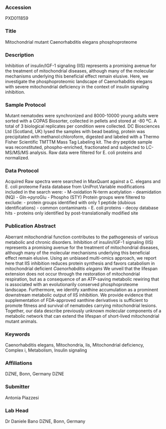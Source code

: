 ### Accession
PXD011859

### Title
Mitochondrial mutant Caenorhabditis elegans phosphoproteome

### Description
Inhibition of insulin/IGF-1 signaling (IIS) represents a promising avenue for the treatment of mitochondrial diseases, although many of the molecular mechanisms underlying this beneficial effect remain elusive. Here, we investigate the phosphoproteomic landscape of Caenorhabditis elegans with severe mitochondrial deficiency in the context of insulin signaling inhibition.

### Sample Protocol
Mutant nematodes were synchronized and 8000-10000 young adults were sorted with a COPAS Biosorter, collected in pellets and stored at -80 ºC. A total of 3 biological replicates per condition were collected. DC Biosciences Ltd (Scotland, UK) lysed the samples with bead beating, protein was precipitated with methanol:chloroform, digested and labeled with a Thermo Fisher Scientific TMTTM Mass Tag Labeling kit. The dry peptide sample was reconstituted, phospho-enriched, fractionated and subjected to LC-MS/MS/MS analysis. Raw data were filtered for E. coli proteins and normalized.

### Data Protocol
Acquired Raw spectra were searched in MaxQuant against a C. elegans and E. coli proteome Fasta database from UniProt.Variable modifications included in the search were: - M-oxidation N-term acetylation - deamidation (NQ) - Gln->pyroGlu - Phospho (STY) Protein groups were filtered to exclude: - protein groups identified with only 1 peptide (dubious identifications) - common contaminants - E. coli proteins - decoy database hits - proteins only identified by post-translationally modified site

### Publication Abstract
Aberrant mitochondrial function contributes to the pathogenesis of various metabolic and chronic disorders. Inhibition of insulin/IGF-1 signaling (IIS) represents a promising avenue for the treatment of mitochondrial diseases, although many of the molecular mechanisms underlying this beneficial effect remain elusive. Using an unbiased multi-omics approach, we report here that IIS inhibition reduces protein synthesis and favors catabolism in mitochondrial deficient <i>Caenorhabditis elegans</i> We unveil that the lifespan extension does not occur through the restoration of mitochondrial respiration, but as a consequence of an ATP-saving metabolic rewiring that is associated with an evolutionarily conserved phosphoproteome landscape. Furthermore, we identify xanthine accumulation as a prominent downstream metabolic output of IIS inhibition. We provide evidence that supplementation of FDA-approved xanthine derivatives is sufficient to promote fitness and survival of nematodes carrying mitochondrial lesions. Together, our data describe previously unknown molecular components of a metabolic network that can extend the lifespan of short-lived mitochondrial mutant animals.

### Keywords
Caenorhabditis elegans, Mitochondria, Iis, Mitochondrial deficiency, Complex i, Metabolism, Insulin signaling

### Affiliations
DZNE, Bonn, Germany
DZNE

### Submitter
Antonia Piazzesi

### Lab Head
Dr Daniele Bano
DZNE, Bonn, Germany


